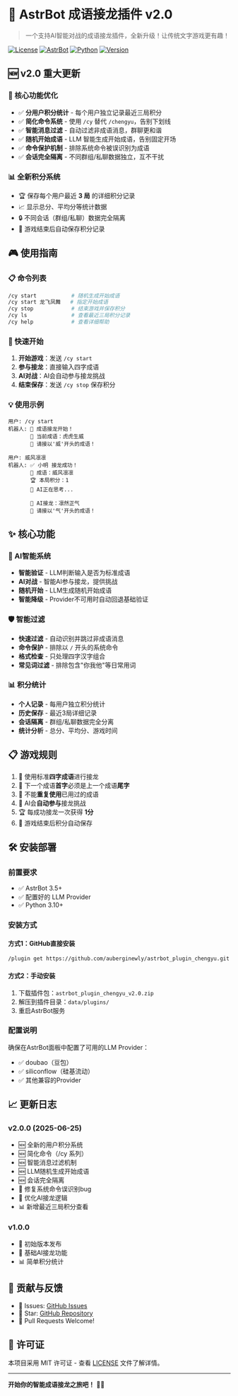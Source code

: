 # 🐉 AstrBot 成语接龙插件 v2.0

> 一个支持AI智能对战的成语接龙插件，全新升级！让传统文字游戏更有趣！

[![License](https://img.shields.io/badge/license-MIT-blue.svg)](LICENSE)
[![AstrBot](https://img.shields.io/badge/AstrBot-3.5+-green.svg)](https://github.com/Soulter/AstrBot)
[![Python](https://img.shields.io/badge/Python-3.10+-yellow.svg)](https://www.python.org/)
[![Version](https://img.shields.io/badge/version-2.0.0-red.svg)](https://github.com/auberginewly/astrbot_plugin_chengyu)

## 🆕 v2.0 重大更新

### 🎯 核心功能优化
- ✅ **分用户积分统计** - 每个用户独立记录最近三局积分
- ✅ **简化命令系统** - 使用 `/cy` 替代 `/chengyu`，告别下划线
- ✅ **智能消息过滤** - 自动过滤非成语消息，群聊更和谐
- ✅ **随机开始成语** - LLM 智能生成开始成语，告别固定开场
- ✅ **命令保护机制** - 排除系统命令被误识别为成语
- ✅ **会话完全隔离** - 不同群组/私聊数据独立，互不干扰

### 📊 全新积分系统
- 🏆 保存每个用户最近 **3 局** 的详细积分记录
- 📈 显示总分、平均分等统计数据
- 🔒 不同会话（群组/私聊）数据完全隔离
- 💾 游戏结束后自动保存积分记录

## 🎮 使用指南

### 📋 命令列表
```bash
/cy start           # 随机生成开始成语
/cy start 龙飞凤舞   # 指定开始成语
/cy stop            # 结束游戏并保存积分
/cy ls              # 查看最近三局积分记录
/cy help            # 查看详细帮助
```

### 🚀 快速开始
1. **开始游戏**：发送 `/cy start`
2. **参与接龙**：直接输入四字成语
3. **AI对战**：AI会自动参与接龙挑战
4. **结束保存**：发送 `/cy stop` 保存积分

### 💡 使用示例
```
用户: /cy start
机器人: 🐉 成语接龙开始！
       🎯 当前成语：虎虎生威
       👤 请接以'威'开头的成语！

用户: 威风凛凛
机器人: ✅ 小明 接龙成功！
       📝 成语：威风凛凛
       🏆 本局积分：1
       🤖 AI正在思考...
       
       🤖 AI接龙：凛然正气
       👤 请接以'气'开头的成语！
```

## ✨ 核心功能

### 🤖 AI智能系统
- **智能验证** - LLM判断输入是否为标准成语
- **AI对战** - 智能AI参与接龙，提供挑战
- **随机开始** - LLM生成随机开始成语
- **智能降级** - Provider不可用时自动回退基础验证

### 🛡️ 智能过滤
- **快速过滤** - 自动识别并跳过非成语消息
- **命令保护** - 排除以 `/` 开头的系统命令
- **格式检查** - 只处理四字汉字组合
- **常见词过滤** - 排除包含"你我他"等日常用词

### 📊 积分统计
- **个人记录** - 每用户独立积分统计
- **历史保存** - 最近3局详细记录
- **会话隔离** - 群组/私聊数据完全分离
- **统计分析** - 总分、平均分、游戏时间

## 📋 游戏规则

1. 🎯 使用标准**四字成语**进行接龙
2. 🔗 下一个成语**首字**必须是上一个成语**尾字**
3. 🚫 不能**重复使用**已用过的成语
4. 🤖 AI会**自动参与**接龙挑战
5. 🏆 每成功接龙一次获得 **1分**
6. 💾 游戏结束后积分自动保存

## 🛠️ 安装部署

### 前置要求
- ✅ AstrBot 3.5+
- ✅ 配置好的 LLM Provider
- ✅ Python 3.10+

### 安装方式

#### 方式1：GitHub直接安装
```bash
/plugin get https://github.com/auberginewly/astrbot_plugin_chengyu.git
```

#### 方式2：手动安装
1. 下载插件包：`astrbot_plugin_chengyu_v2.0.zip`
2. 解压到插件目录：`data/plugins/`
3. 重启AstrBot服务

### 配置说明
确保在AstrBot面板中配置了可用的LLM Provider：
- ✅ doubao（豆包）
- ✅ siliconflow（硅基流动）
- ✅ 其他兼容的Provider

## 📈 更新日志

### v2.0.0 (2025-06-25)
- 🆕 全新的用户积分系统
- 🆕 简化命令（/cy 系列）
- 🆕 智能消息过滤机制
- 🆕 LLM随机生成开始成语
- 🆕 会话完全隔离
- 🔧 修复系统命令误识别bug
- 🔧 优化AI接龙逻辑
- 📊 新增最近三局积分查看

### v1.0.0
- 🎉 初始版本发布
- 🤖 基础AI接龙功能
- 📊 简单积分统计

## 🤝 贡献与反馈

- 📧 Issues: [GitHub Issues](https://github.com/auberginewly/astrbot_plugin_chengyu/issues)
- 🌟 Star: [GitHub Repository](https://github.com/auberginewly/astrbot_plugin_chengyu)
- 🔄 Pull Requests Welcome!

## 📄 许可证

本项目采用 MIT 许可证 - 查看 [LICENSE](LICENSE) 文件了解详情。

---

**开始你的智能成语接龙之旅吧！** 🚀🐉
